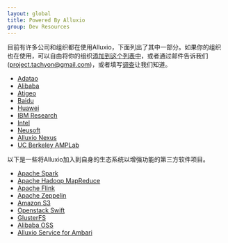 ```yaml
---
layout: global
title: Powered By Alluxio
group: Dev Resources
---
```


目前有许多公司和组织都在使用Alluxio，下面列出了其中一部分。如果你的组织也在使用，可以自由将你的组织[添加到这个列表中](https://github.com/amplab/tachyon/edit/master/docs/Powered-By-Alluxio.md)，或者通过邮件告诉我们(project.tachyon@gmail.com)，或者填写[调查](http://tachyon-project.org/resources/survey-users/)让我们知道。

* [Adatao](http://adatao.com/)
* [Alibaba](http://www.alibaba.com/)
* [Atigeo](http://atigeo.com/)
* [Baidu](http://www.baidu.com/)
* [Huawei](http://www.huawei.com/)
* [IBM Research](http://www.research.ibm.com/)
* [Intel](http://www.intel.com/)
* [Neusoft](http://www.neusoft.com/)
* [Alluxio Nexus](http://www.tachyonnexus.com/)
* [UC Berkeley AMPLab](https://amplab.cs.berkeley.edu/)

以下是一些将Alluxio加入到自身的生态系统以增强功能的第三方软件项目。

* [Apache Spark](http://spark.apache.org/)
* [Apache Hadoop MapReduce](https://hadoop.apache.org/)
* [Apache Flink](https://flink.apache.org/)
* [Apache Zeppelin](http://zeppelin-project.org/)
* [Amazon S3](https://aws.amazon.com/s3/)
* [Openstack Swift](http://docs.openstack.org/developer/swift/)
* [GlusterFS](http://www.gluster.org/)
* [Alibaba OSS](http://www.aliyun.com/product/oss/?lang=en)
* [Alluxio Service for Ambari](https://github.com/chuyqa/tachyon-ambari-service)
